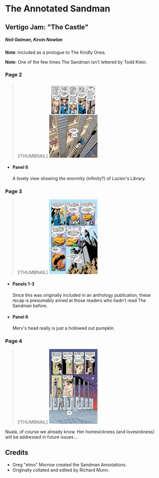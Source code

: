 # The Annotated Sandman

## Vertigo Jam: "The Castle"

##### Neil Gaiman, Kevin Nowlan

**Note**: Included as a prologue to The Kindly Ones.

**Note**: One of the few times The Sandman isn't lettered by Todd Klein.

### Page 2

> [!THUMBNAIL] ![](thumbnails/sandman-vertigojam1/page02.jpg)

- #### Panel 6

  A lovely view showing the enormity (infinity?) of Lucien's Library.

### Page 3

> [!THUMBNAIL] ![](thumbnails/sandman-vertigojam1/page03.jpg)

- #### Panels 1-3

  Since this was originally included in an anthology publication, these recap is presumably aimed at those readers who hadn't read The Sandman before.

- #### Panel 6

  Merv's head really is just a hollowed out pumpkin.

### Page 4

> [!THUMBNAIL] ![](thumbnails/sandman-vertigojam1/page04.jpg)

Nuala, of course we already know. Her homesickness (and lovesickness) will be addressed in future issues...

## Credits

- Greg "elmo" Morrow created the Sandman Annotations.
- Originally collated and edited by Richard Munn.
